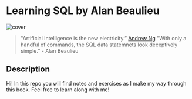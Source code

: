 # Learning SQL by Alan Beaulieu
![cover](https://images-na.ssl-images-amazon.com/images/I/91hGui3k+SL.jpg)
> "Artificial Intelligence is the new electricity.” [Andrew Ng](https://en.wikipedia.org/wiki/Andrew_Ng)
> "With only a handful of commands, the SQL data statemnets look deceptively simple.” - Alan Beaulieu
## Description
Hi!  In this repo you will find notes and exercises as I make my way through this book.  Feel free to learn along with me!